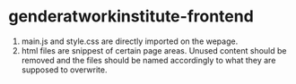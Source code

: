 # genderatworkinstitute-frontend

1. main.js and style.css are directly imported on the wepage.
2. html files are snippest of certain page areas. Unused content should be removed and the files should be named accordingly to what they are supposed to overwrite. 
